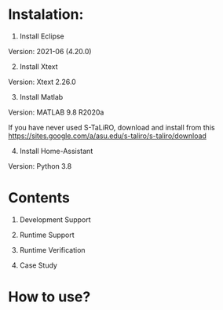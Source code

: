 # Instalation:

1. Install Eclipse 

  Version: 2021-06 (4.20.0)

2. Install Xtext

  Version: Xtext 2.26.0 

3. Install Matlab

  Version: MATLAB 9.8 R2020a

  If you have never used S-TaLiRO, download and install from this https://sites.google.com/a/asu.edu/s-taliro/s-taliro/download

4. Install Home-Assistant

  Version: Python 3.8

# Contents

1. Development Support

2. Runtime Support

3. Runtime Verification

4. Case Study


# How to use?


